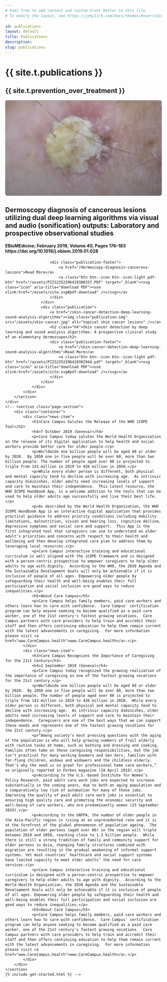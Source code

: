 ```yaml
---
# Feel free to add content and custom Front Matter to this file.
# To modify the layout, see https://jekyllrb.com/docs/themes/#overriding-theme-defaults

id: publications
layout: default
title: Publications
description: 
slug: publications
---
```

<!-- <div id="player" data-plyr-provider="vimeo" data-plyr-embed-id="331429597" data-vimeo-responsive="true" data-vimeo-autplay="true"></div> -->
<div class="page-header">
    <div class="page-header__content container">
        <h1 class="h5 page-label">{{ site.t.publications }}</h1>
        <h2 class="h1 page-title">{{ site.t.prevention_over_treatment }}</h2>
    </div>
</div>
<article class="page-content">  
    <div class="container">
        <section class="page-section">
            <div class="panel">
                <div class="publications">
                    <div class="publication">
                        <a href="/dermoscopy-diagnosis-cancerous-lesions"><img class="publication-img" src="assets/malignant1a.png" alt="an image of a cencerous skin lesion" /></a>
                        <h2 class="h2">Dermoscopy diagnosis of cancerous lesions utilizing dual deep learning algorithms via visual and audio (sonification) outputs: Laboratory and prospective observational studies</h2>
                        <h4 class="h4">EBioMEdicine; February 2019, Volume 40, Pages 176–183 https://doi.org/10.1016/j.ebiom.2019.01.028</h4> 

                        <div class="publication-footer">
                            <a href="/dermoscopy-diagnosis-cancerous-lesions">Read More</a>
                            <a class="btn btn--icon btn--icon-light pdf-btn" href="/assets/PIIS2352396419300337.PDF" target="_blank"><svg class="icon" aria-title="download PDF"><use xlink:href="/assets/site.svg#pdf-download" /></svg></a>
                        </div>
                    </div>
                    <div class="publication">
                        <a href="/skin-cancer-detection-deep-learning-sound-analysis-algorithms"><img class="publication-img" src="/assets/skin-cancer.jpg" alt="topical skin cancer lesions" /></a>
                        <h2 class="h4">Skin cancer detection by deep learning and sound analysis algorithms: A prospective clinical study of an elementary dermoscope</h2>
                        <div class="publication-footer">
                            <a href="/skin-cancer-detection-deep-learning-sound-analysis-algorithms">Read More</a>
                            <a class="btn btn--icon btn--icon-light pdf-btn" href="/assets/PIIS2352396419302944.pdf" target="_blank"><svg class="icon" aria-title="download PDF"><use xlink:href="/assets/site.svg#pdf-download" /></svg></a>
                        </div>
                    </div>
                </div>
            </div>
        </section>
    </div>
    <!-- <section class="page-section">
        <div class="container">
            <div class="news-item">
                <h2>Care Campus Salutes the Release of the WHO iCOPE Tool</h2>
                <h4>7 October 2019 (Geneva)</h4>
                <p>Care Campus today salutes the World Health Organization on the release of its digital application to help health and social workers provide better care for older people.</p>
                <p>Worldwide one billion people will be aged 60 or older by 2020.  By 2050 one in five people will be over 60, more than two billion people. The number of people aged over 80 is projected to triple from 143 million in 2019 to 426 million in 2050.</p>
                <p>While every older person is different, both physical and mental capacity tend to decline with increasing age.  As intrinsic capacity diminishes, older adults need increasing levels of support and care to maintain their independence.  This latest resource, the WHO ICOPE Handbook App, is a welcome addition to the tools that can be used to help older adults age successfully and live their best life.</p>
                <p>As described by the World Health Organization, the WHO ICOPE Handbook App is an interactive digital application that provides practical guidance to address priority conditions including mobility limitations, malnutrition, vision and hearing loss, cognitive decline, depressive symptoms and social care and support.  This App is the first integrated tool that caregivers can use to understand an older adult’s priorities and concerns with respect to their health and wellbeing and then develop integrated care plan to address them by leveraging local resources.</p>
                <p>Care Campus interactive training and educational curriculum is well aligned with the iCOPE framework and is designed with a person-centric prospective to empower caregivers to help older adults to age with dignity.  According to the WHO, the 2030 Agenda and the Sustainable Development Goals will only be achievable if it is inclusive of people of all ages. Empowering older people by safeguarding their health and well-being enables their full participation and social inclusion are good ways to reduce inequalities.</p>
                <h5>About Care Campus</h5>
                <p>Care Campus helps family members, paid care workers and others learn how to care with confidence.  Care Campus' certification program can help anyone seeking to become qualified as a paid care worker, one of the 21st century's fastest growing vocations.  Care Campus partners with care providers to help train and accredit their staff and then offers continuing education to help them remain current with the latest advancements in caregiving.  For more information please visit <a href="www.CareCampus.health">www.CareCampus.health</a>.</p>
            </div>
            <div class="news-item">
                <h3>Care Campus Recognizes the Importance of Caregiving for the 21st Century</h3>
                <h4>2 September 2019 (Geneva)</h4>
                <p>Care Campus today recognized the growing realization of the importance of caregiving as one of the fastest growing vocations for the 21st century.</p>
                <p>Worldwide one billion people will be aged 60 or older by 2020.  By 2050 one in five people will be over 60, more than two billion people. The number of people aged over 80 is projected to triple from 143 million in 2019 to 426 million in 2050.  While every older person is different, both physical and mental capacity tend to decline with increasing age.  As intrinsic capacity diminishes, older adults need increasing levels of support and care to maintain their independence.  Caregivers are one of the best ways that we can support these needs and represents one of the fastest growing vocations for the 21st century.</p>
                <p>“Among society’s most pressing questions with the aging of the population is who will help growing numbers of frail elderly with routine tasks at home, such as bathing and dressing and cooking. Families often take on these caregiving responsibilities, but the job isn’t practical for many working boomers and Gen Xers, families with far-flung children, widows and widowers and the childless elderly. That's why the need is so great for professional home care workers,” as originally reported in Forbes magazine (18 April 2018).</p>
                <p>According to the U.S.-based Institute for Women’s Policy Research, paid adult care work jobs are expected to increase substantially in the coming years, due to both an aging population and a comparatively low risk of automation for many of these jobs.  Improving the quality of paid adult care work jobs is essential to ensuring high quality care and promoting the economic security and well-being of care workers, who are predominantly women (23 September 2019).</p>
                <p>According to the UNFPA, the number of older people in the Asia-Pacific region is rising at an unprecedented rate and it is at the forefront of the global phenomenon of population ageing.  The population of older persons (aged over 60) in the region will triple between 2010 and 2050, reaching close to 1.3 billion people.  While there is still a strong tradition of family and community support for older persons in Asia, changing family structures combined with migration are resulting in the gradual weakening of informal support systems. Yet most countries’ healthcare and social support systems have limited capacity to meet older adults’ the need for care services.</p>
                <p>Care Campus interactive training and educational curriculum is designed with a person-centric prospective to empower caregivers to help older adults to age with dignity.  According to the World Health Organization, the 2030 Agenda and the Sustainable Development Goals will only be achievable if it is inclusive of people of all ages. Empowering older people by safeguarding their health and well-being enables their full participation and social inclusion are good ways to reduce inequalities.</p>
                <h5>About Care Campus</h5>
                <p>Care Campus helps family members, paid care workers and others learn how to care with confidence.  Care Campus' certification program can help anyone seeking to become qualified as a paid care worker, one of the 21st century's fastest growing vocations.  Care Campus partners with care providers to help train and accredit their staff and then offers continuing education to help them remain current with the latest advancements in caregiving.  For more information please visit <a href="www.CareCampus.health">www.CareCampus.health</a>.</p>
            </div>
        </div>
    </section>
    {% include get-started.html %} -->
</article>

